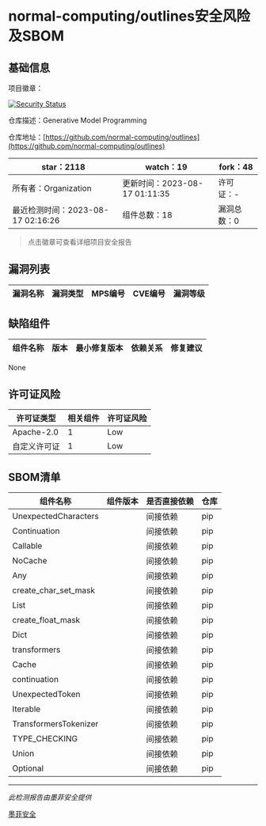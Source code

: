 # normal-computing/outlines安全风险及SBOM

## 基础信息

项目徽章：

[![Security Status](https://www.murphysec.com/platform3/v31/badge/1691876568928641024.svg)](https://www.murphysec.com/console/report/1691876568395964416/1691876568928641024)

仓库描述：Generative Model Programming

仓库地址：[https://github.com/normal-computing/outlines](https://github.com/normal-computing/outlines)

| star：2118 | watch：19 | fork：48 |
| ----------- | -------------- | ------------ |
| 所有者：Organization | 更新时间：2023-08-17 01:11:35 | 许可证：- |
| 最近检测时间：2023-08-17 02:16:26 | 组件总数：18 | 漏洞总数：0 |

> 点击徽章可查看详细项目安全报告



## 漏洞列表

| 漏洞名称 | 漏洞类型 | MPS编号 | CVE编号 | 漏洞等级 |
| ------- | ------ | ------- | ------ | ----- |





## 缺陷组件

| 组件名称 | 版本 | 最小修复版本 | 依赖关系 | 修复建议 |
| -------- | ---- | ------------ | -------- | -------- |
None




## 许可证风险

| 许可证类型 | 相关组件 | 许可证风险 |
| ---------- | -------- | ---------- |
|Apache-2.0|1|Low|
|自定义许可证|1|Low|




## SBOM清单

| 组件名称 | 组件版本 | 是否直接依赖 | 仓库 |
| -------- | -------- | ------------ | ---- |
|UnexpectedCharacters||间接依赖|pip|
|Continuation||间接依赖|pip|
|Callable||间接依赖|pip|
|NoCache||间接依赖|pip|
|Any||间接依赖|pip|
|create_char_set_mask||间接依赖|pip|
|List||间接依赖|pip|
|create_float_mask||间接依赖|pip|
|Dict||间接依赖|pip|
|transformers||间接依赖|pip|
|Cache||间接依赖|pip|
|continuation||间接依赖|pip|
|UnexpectedToken||间接依赖|pip|
|Iterable||间接依赖|pip|
|TransformersTokenizer||间接依赖|pip|
|TYPE_CHECKING||间接依赖|pip|
|Union||间接依赖|pip|
|Optional||间接依赖|pip|


------

*此检测报告由墨菲安全提供*

[墨菲安全](www.murphysec.com)